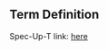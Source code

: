 ## Term Definition

Spec-Up-T link: <a href='https://weboftrust.github.io/WOT-terms/docs/glossary/LLM'>here</a>
